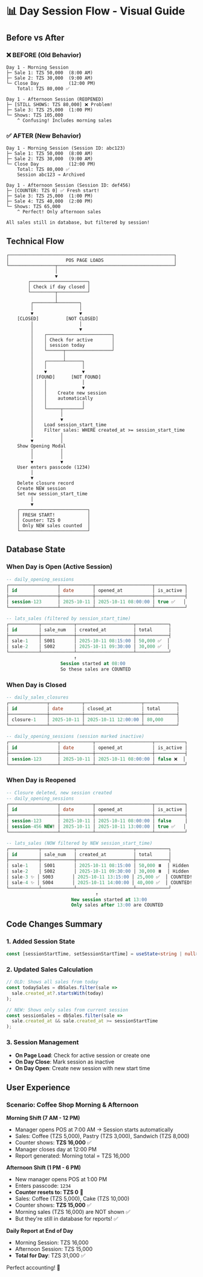 # 📊 Day Session Flow - Visual Guide

## Before vs After

### ❌ BEFORE (Old Behavior)
```
Day 1 - Morning Session
├─ Sale 1: TZS 50,000  (8:00 AM)
├─ Sale 2: TZS 30,000  (9:00 AM)
└─ Close Day           (12:00 PM)
    Total: TZS 80,000 ✅

Day 1 - Afternoon Session (REOPENED)
├─ [STILL SHOWS: TZS 80,000] ❌ Problem!
├─ Sale 3: TZS 25,000  (1:00 PM)
└─ Shows: TZS 105,000
    ^ Confusing! Includes morning sales
```

### ✅ AFTER (New Behavior)
```
Day 1 - Morning Session (Session ID: abc123)
├─ Sale 1: TZS 50,000  (8:00 AM)
├─ Sale 2: TZS 30,000  (9:00 AM)
└─ Close Day           (12:00 PM)
    Total: TZS 80,000 ✅
    Session abc123 → Archived

Day 1 - Afternoon Session (Session ID: def456)
├─ [COUNTER: TZS 0] ✅ Fresh start!
├─ Sale 3: TZS 25,000  (1:00 PM)
├─ Sale 4: TZS 40,000  (2:00 PM)
└─ Shows: TZS 65,000
    ^ Perfect! Only afternoon sales
    
All sales still in database, but filtered by session!
```

## Technical Flow

```
┌─────────────────────────────────────────────────────────────┐
│                     POS PAGE LOADS                          │
└─────────────────┬───────────────────────────────────────────┘
                  │
                  ▼
        ┌─────────────────────┐
        │ Check if day closed │
        └─────────┬───────────┘
                  │
         ┌────────┴────────┐
         │                 │
         ▼                 ▼
    [CLOSED]          [NOT CLOSED]
         │                 │
         │                 ▼
         │    ┌────────────────────────┐
         │    │ Check for active       │
         │    │ session today          │
         │    └──────┬─────────────────┘
         │           │
         │    ┌──────┴──────┐
         │    │             │
         │    ▼             ▼
         │ [FOUND]      [NOT FOUND]
         │    │             │
         │    │             ▼
         │    │    Create new session
         │    │    automatically
         │    │             │
         │    └─────┬───────┘
         │          │
         │          ▼
         │    Load session_start_time
         │    Filter sales: WHERE created_at >= session_start_time
         │          │
         ▼          │
    Show Opening Modal
         │          │
         │          │
         ▼          ▼
    User enters passcode (1234)
         │
         ▼
    Delete closure record
    Create NEW session
    Set new session_start_time
         │
         ▼
    ┌─────────────────────────┐
    │ FRESH START!            │
    │ Counter: TZS 0          │
    │ Only NEW sales counted  │
    └─────────────────────────┘
```

## Database State

### When Day is Open (Active Session)

```sql
-- daily_opening_sessions
┌──────────────────┬────────────┬─────────────────────┬───────────┐
│ id               │ date       │ opened_at           │ is_active │
├──────────────────┼────────────┼─────────────────────┼───────────┤
│ session-123      │ 2025-10-11 │ 2025-10-11 08:00:00 │ true ✅   │
└──────────────────┴────────────┴─────────────────────┴───────────┘

-- lats_sales (filtered by session_start_time)
┌───────────┬────────────┬─────────────────────┬────────────┐
│ id        │ sale_num   │ created_at          │ total      │
├───────────┼────────────┼─────────────────────┼────────────┤
│ sale-1    │ S001       │ 2025-10-11 08:15:00 │ 50,000 ✅  │
│ sale-2    │ S002       │ 2025-10-11 09:30:00 │ 30,000 ✅  │
└───────────┴────────────┴─────────────────────┴────────────┘
                         ↑
                    Session started at 08:00
                    So these sales are COUNTED
```

### When Day is Closed

```sql
-- daily_sales_closures
┌──────────────┬────────────┬─────────────────────┬────────────┐
│ id           │ date       │ closed_at           │ total      │
├──────────────┼────────────┼─────────────────────┼────────────┤
│ closure-1    │ 2025-10-11 │ 2025-10-11 12:00:00 │ 80,000     │
└──────────────┴────────────┴─────────────────────┴────────────┘

-- daily_opening_sessions (session marked inactive)
┌──────────────────┬────────────┬─────────────────────┬───────────┐
│ id               │ date       │ opened_at           │ is_active │
├──────────────────┼────────────┼─────────────────────┼───────────┤
│ session-123      │ 2025-10-11 │ 2025-10-11 08:00:00 │ false ❌  │
└──────────────────┴────────────┴─────────────────────┴───────────┘
```

### When Day is Reopened

```sql
-- Closure deleted, new session created
-- daily_opening_sessions
┌──────────────────┬────────────┬─────────────────────┬───────────┐
│ id               │ date       │ opened_at           │ is_active │
├──────────────────┼────────────┼─────────────────────┼───────────┤
│ session-123      │ 2025-10-11 │ 2025-10-11 08:00:00 │ false     │
│ session-456 NEW! │ 2025-10-11 │ 2025-10-11 13:00:00 │ true ✅   │
└──────────────────┴────────────┴─────────────────────┴───────────┘

-- lats_sales (NOW filtered by NEW session_start_time)
┌───────────┬────────────┬─────────────────────┬────────────┐
│ id        │ sale_num   │ created_at          │ total      │
├───────────┼────────────┼─────────────────────┼────────────┤
│ sale-1    │ S001       │ 2025-10-11 08:15:00 │ 50,000 ⏸️  │ Hidden
│ sale-2    │ S002       │ 2025-10-11 09:30:00 │ 30,000 ⏸️  │ Hidden
│ sale-3 ✨ │ S003       │ 2025-10-11 13:15:00 │ 25,000 ✅  │ COUNTED!
│ sale-4 ✨ │ S004       │ 2025-10-11 14:00:00 │ 40,000 ✅  │ COUNTED!
└───────────┴────────────┴─────────────────────┴────────────┘
                                 ↑
                        New session started at 13:00
                        Only sales after 13:00 are COUNTED
```

## Code Changes Summary

### 1. Added Session State
```typescript
const [sessionStartTime, setSessionStartTime] = useState<string | null>(null);
```

### 2. Updated Sales Calculation
```typescript
// OLD: Shows all sales from today
const todaySales = dbSales.filter(sale => 
  sale.created_at?.startsWith(today)
);

// NEW: Shows only sales from current session
const sessionSales = dbSales.filter(sale => 
  sale.created_at && sale.created_at >= sessionStartTime
);
```

### 3. Session Management
- **On Page Load**: Check for active session or create one
- **On Day Close**: Mark session as inactive
- **On Day Open**: Create new session with new start time

## User Experience

### Scenario: Coffee Shop Morning & Afternoon

**Morning Shift (7 AM - 12 PM)**
- Manager opens POS at 7:00 AM → Session starts automatically
- Sales: Coffee (TZS 5,000), Pastry (TZS 3,000), Sandwich (TZS 8,000)
- Counter shows: **TZS 16,000** ✅
- Manager closes day at 12:00 PM
- Report generated: Morning total = TZS 16,000

**Afternoon Shift (1 PM - 6 PM)**
- New manager opens POS at 1:00 PM
- Enters passcode: `1234`
- **Counter resets to: TZS 0** 🎉
- Sales: Coffee (TZS 5,000), Cake (TZS 10,000)
- Counter shows: **TZS 15,000** ✅
- Morning sales (TZS 16,000) are NOT shown ✅
- But they're still in database for reports! ✅

**Daily Report at End of Day**
- Morning Session: TZS 16,000
- Afternoon Session: TZS 15,000
- **Total for Day**: TZS 31,000 ✅

Perfect accounting! 🎯

